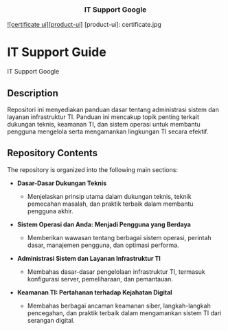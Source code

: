 <p align="center">
  <h3 align="center">IT Support Google</h3>
</p>

[![certificate ui][product-ui]](https://example.com)
[product-ui]: certificate.jpg

# IT Support Guide

IT Support Google

## Description

Repositori ini menyediakan panduan dasar tentang administrasi sistem dan layanan infrastruktur TI. Panduan ini mencakup topik penting terkait dukungan teknis, keamanan TI, dan sistem operasi untuk membantu pengguna mengelola serta mengamankan lingkungan TI secara efektif.

## Repository Contents

The repository is organized into the following main sections:

- **Dasar-Dasar Dukungan Teknis**

  - Menjelaskan prinsip utama dalam dukungan teknis, teknik pemecahan masalah, dan praktik terbaik dalam membantu pengguna akhir.

- **Sistem Operasi dan Anda: Menjadi Pengguna yang Berdaya**

  - Memberikan wawasan tentang berbagai sistem operasi, perintah dasar, manajemen pengguna, dan optimasi performa.

- **Administrasi Sistem dan Layanan Infrastruktur TI**

  - Membahas dasar-dasar pengelolaan infrastruktur TI, termasuk konfigurasi server, pemeliharaan, dan pemantauan.

- **Keamanan TI: Pertahanan terhadap Kejahatan Digital**

  - Membahas berbagai ancaman keamanan siber, langkah-langkah pencegahan, dan praktik terbaik dalam mengamankan sistem TI dari serangan digital.
